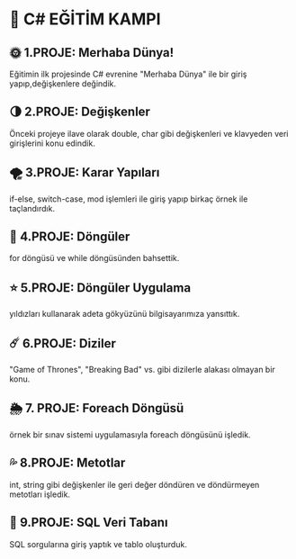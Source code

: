 # 🌈 C# EĞİTİM KAMPI

## 🌞 1.PROJE: Merhaba Dünya!
Eğitimin ilk projesinde C# evrenine "Merhaba Dünya" ile bir giriş yapıp,değişkenlere değindik.

## 🌗 2.PROJE: Değişkenler
Önceki projeye ilave olarak double, char gibi değişkenleri ve klavyeden veri girişlerini konu edindik.

## 🌪 3.PROJE: Karar Yapıları
if-else, switch-case, mod işlemleri ile giriş yapıp birkaç örnek ile taçlandırdık.

## 💫 4.PROJE: Döngüler
for döngüsü ve while döngüsünden bahsettik.

## ⭐️ 5.PROJE: Döngüler Uygulama
yıldızları kullanarak adeta gökyüzünü bilgisayarımıza yansıttık.

## ☄️ 6.PROJE: Diziler
"Game of Thrones", "Breaking Bad" vs. gibi dizilerle alakası olmayan bir konu.

## 🌦 7. PROJE: Foreach Döngüsü 
örnek bir sınav sistemi uygulamasıyla foreach döngüsünü işledik.

## 💦 8.PROJE: Metotlar
int, string gibi değişkenler ile geri değer döndüren ve döndürmeyen metotları işledik.

## 🌳 9.PROJE: SQL Veri Tabanı
SQL sorgularına giriş yaptık ve tablo oluşturduk.



